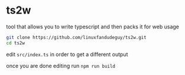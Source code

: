 # ts2w
tool that allows you to write typescript and then packs it for web usage

```bash
git clone https://github.com/linuxfandudeguy/ts2w.git
cd ts2w
```
edit `src/index.ts` in order to get a different output

once you are done editing run `npm run build`
